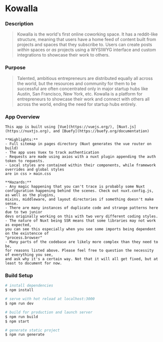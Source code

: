 # Kowalla

### Description
> Kowalla is the world's first online coworking space. It has a reddit-like structure,
> meaning that users have a home feed of content built from projects and spaces that
> they subscribe to. Users can create posts _within_ spaces or _as_ projects using a
> WYSIWYG interface and custom integrations to showcase their work to others.

### Purpose

> Talented, ambitious entrepreneurs are distributed equally all across the world,
> but the resources and community for them to be successful are often concentrated
> only in major startup hubs like Austin, San Francisco, New York, etc. Kowalla is
> a platform for entrepreneurs to showcase their work and connect with others all
> across the world, ending the need for startup hubs entirely.

### App Overview

```
This app is built using [Vue](https://vuejs.org/), [Nuxt.js](https://nuxtjs.org), and [Buefy](https://buefy.org/documentation)

**Highlights:**
- Full sitemap in pages directory (Nuxt generates the vue router on build)
- The app uses Vuex to track authentication
- Requests are made using axios with a nuxt plugin appending the auth token to requests.
- Local styles are contained within their components, while framework overrides and global styles
are in css > main.css

**Hazards:**
- Any magic happening that you can't trace is probably some Nuxt
configuration happening behind the scenes. Check out nuxt.config.js, as well as the plugins,
mixins, middleware, and layout directories if something doesn't make sense.
- There are many instances of duplicate code and strange patterns here due to two junior
devs originally working on this with two very different coding styles.
- The nature of Nuxt being SSR means that some libraries may not work as expected,
you can see this especially when you see some imports being dependent on the existencce of
"process.browser"
- Many parts of the codebase are likely more complex than they need to be,
for reasons listed above. Please feel free to question the necessity of everything you see,
and ask why it's a certain way. Not that it will all get fixed, but at least to document for now.
```


### Build Setup

```bash
# install dependencies
$ npm install

# serve with hot reload at localhost:3000
$ npm run dev

# build for production and launch server
$ npm run build
$ npm start

# generate static project
$ npm run generate
```